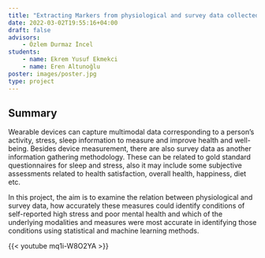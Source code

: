 ```yaml
---
title: "Extracting Markers from physiological and survey data collected from wearable devices"
date: 2022-03-02T19:55:16+04:00
draft: false
advisors:
    - Özlem Durmaz İncel
students: 
    - name: Ekrem Yusuf Ekmekci
    - name: Eren Altunoğlu
poster: images/poster.jpg
type: project
---
```


## Summary
Wearable devices can capture multimodal data corresponding to a person’s activity, stress, sleep information to measure and improve health and well-being. Besides device measurement, there are also survey data as another information gathering methodology. These can be related to gold standard questionnaires for sleep and stress, also it may include some subjective assessments related to health satisfaction, overall health, happiness, diet etc.
 

In this project, the aim is to examine the relation between physiological and survey data, how accurately these measures could identify conditions of self-reported high stress and poor mental health and which of the underlying modalities and measures were most accurate in identifying those conditions using statistical and machine learning methods. 


{{< youtube mq1i-W8O2YA >}}
